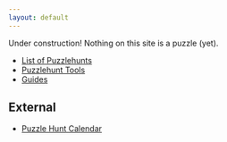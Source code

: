 ```yaml
---
layout: default
---
```

Under construction! Nothing on this site is a puzzle (yet).

- [List of Puzzlehunts](/list)
- [Puzzlehunt Tools](/tools)
- [Guides](/guides)

## External

- [Puzzle Hunt Calendar](http://puzzlehuntcalendar.com/)
